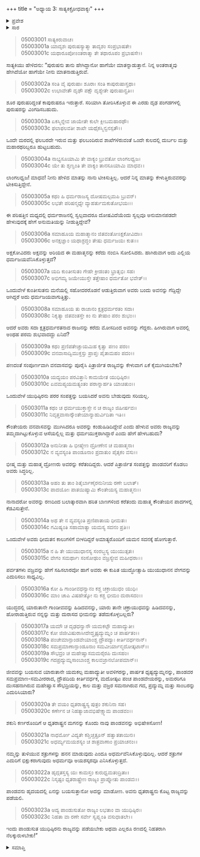 +++
title = "ಅಧ್ಯಾಯ 3: ಸಾತ್ಯಕಿಕ್ರೋಧವಾಕ್ಯಃ"
+++

<details><summary>ಪ್ರವೇಶ</summary>


।।   ಓಂ ಓಂ ನಮೋ ನಾರಾಯಣಾಯ।।   ಶ್ರೀ ವೇದವ್ಯಾಸಾಯ ನಮಃ ।।

ಶ್ರೀ ಕೃಷ್ಣದ್ವೈಪಾಯನ ವೇದವ್ಯಾಸ ವಿರಚಿತ  

**ಶ್ರೀ ಮಹಾಭಾರತ**

**ಉದ್ಯೋಗ ಪರ್ವ**

**ಉದ್ಯೋಗ ಪರ್ವ**

**ಅಧ್ಯಾಯ 3**


</details>


<details><summary>ಸಾರ</summary>

ಬಲದೇವನ ಮಾತಿಗೆ ಒಪ್ಪಿಕೊಳ್ಳದೇ ಸಿಟ್ಟಿನಿಂದ ಸಾತ್ಯಕಿಯು “ಅವರು ಸದಾ ಕ್ಷತ್ರಧರ್ಮರತನಾದ ರಾಜನನ್ನು ಕರೆದು ಮೋಸದಿಂದ ಅವನನ್ನು ಗೆದ್ದರು. ಹೀಗಿರುವಾಗ ಅವರಲ್ಲಿ ಅಂಥಹ ಪರಮ ಶುಭವಾದದ್ದು ಏನಿದೆ? ಪಣದಂತೆ ಸಂಪೂರ್ಣವಾಗಿ ವನವಾಸವನ್ನು ಪೂರೈಸಿ ಪಿತ್ರಾರ್ಜಿತ ರಾಜ್ಯವನ್ನು ಕೇಳುವಾಗ ಏಕೆ ಕೈಮುಗಿಯಬೇಕು?” ಎಂದೂ, ರಾಜ್ಯವನ್ನು ಹಿಂದಿರುಗಿಸಲು ಬಯಸದೇ ಇದ್ದ ಕೌರವರನ್ನು ಯುದ್ಧದಲ್ಲಿ ನಿರ್ಮೂಲನ ಮಾಡಬೇಕೆಂದೂ ಹೇಳುವುದು (1-23).

</details>



> 05003001 ಸಾತ್ಯಕಿರುವಾಚ।  
05003001a ಯಾದೃಶಃ ಪುರುಷಸ್ಯಾತ್ಮಾ ತಾದೃಶಂ ಸಂಪ್ರಭಾಷತೇ।  
05003001c ಯಥಾರೂಪೋಽಂತರಾತ್ಮಾ ತೇ ತಥಾರೂಪಂ ಪ್ರಭಾಷಸೇ।।

ಸಾತ್ಯಕಿಯು ಹೇಳಿದನು: “ಪುರುಷನು ತಾನು ಹೇಗಿದ್ದಾನೋ ಹಾಗೆಯೇ ಮಾತನ್ನಾಡುತ್ತಾನೆ. ನಿನ್ನ ಅಂತರಾತ್ಮವು ಹೇಗಿದೆಯೋ ಹಾಗೆಯೇ ನೀನು ಮಾತನಾಡುತ್ತಿರುವೆ.

> 05003002a ಸಂತಿ ವೈ ಪುರುಷಾಃ ಶೂರಾಃ ಸಂತಿ ಕಾಪುರುಷಾಸ್ತಥಾ।  
05003002c ಉಭಾವೇತೌ ದೃಢೌ ಪಕ್ಷೌ ದೃಶ್ಯೇತೇ ಪುರುಷಾನ್ಪ್ರತಿ।।

ಶೂರ ಪುರುಷರಿದ್ದಂತೆ ಕಾಪುರುಷರೂ ಇರುತ್ತಾರೆ. ಸರಿಯಾಗಿ ತೋರಿಸಿಕೊಳ್ಳುವ ಈ ಎರಡು ದೃಢ ಪಂಗಡಗಳಲ್ಲಿ ಪುರುಷರನ್ನು ವಿಂಗಡಿಸಬಹುದು.

> 05003003a ಏಕಸ್ಮಿನ್ನೇವ ಜಾಯೇತೇ ಕುಲೇ ಕ್ಲೀಬಮಹಾರಥೌ।   
05003003c ಫಲಾಫಲವತೀ ಶಾಖೇ ಯಥೈಕಸ್ಮಿನ್ವನಸ್ಪತೌ।।

ಒಂದೇ ಮರದಲ್ಲಿ ಫಲಬರದೇ ಇರುವ ಮತ್ತು ಫಲಬಂದಿರುವ ಶಾಖೆಗಳಿರುವಂತೆ ಒಂದೇ ಕುಲದಲ್ಲಿ ದುರ್ಬಲ ಮತ್ತು ಮಹಾರಥರಿಬ್ಬರೂ ಹುಟ್ಟಬಹುದು.

> 05003004a ನಾಭ್ಯಸೂಯಾಮಿ ತೇ ವಾಕ್ಯಂ ಬ್ರುವತೋ ಲಾಂಗಲಧ್ವಜ।  
05003004c ಯೇ ತು ಶೃಣ್ವಂತಿ ತೇ ವಾಕ್ಯಂ ತಾನಸೂಯಾಮಿ ಮಾಧವ।।

ಲಾಂಗಲಧ್ವಜ! ಮಾಧವ! ನೀನು ಹೇಳಿದ ಮಾತನ್ನು ನಾನು ಟೀಕಿಸುತ್ತಿಲ್ಲ. ಆದರೆ ನಿನ್ನ ಮಾತನ್ನು ಕೇಳುತ್ತಿರುವವರನ್ನು ಟೀಕಿಸುತ್ತಿದ್ದೇನೆ.

> 05003005a ಕಥಂ ಹಿ ಧರ್ಮರಾಜಸ್ಯ ದೋಷಮಲ್ಪಮಪಿ ಬ್ರುವನ್।  
05003005c ಲಭತೇ ಪರಿಷನ್ಮಧ್ಯೇ ವ್ಯಾಹರ್ತುಮಕುತೋಭಯಃ।।

ಈ ಪರಿಷತ್ತಿನ ಮಧ್ಯದಲ್ಲಿ ಧರ್ಮರಾಜನಲ್ಲಿ ಸ್ವಲ್ಪವಾದರೂ ದೋಷವಿದೆಯೆಂದು ಸ್ವಲ್ಪವೂ ಅನುಮಾನಪಡದೇ ಹೇಳುವುದಕ್ಕೆ ಹೇಗೆ ಅನುಮತಿಯನ್ನು ನೀಡುತ್ತಿದ್ದೇವೆ?

> 05003006a ಸಮಾಹೂಯ ಮಹಾತ್ಮಾನಂ ಜಿತವಂತೋಽಕ್ಷಕೋವಿದಾಃ।   
05003006c ಅನಕ್ಷಜ್ಞಾಂ ಯಥಾಶ್ರದ್ಧಂ ತೇಷು ಧರ್ಮಜಯಃ ಕುತಃ।।

ಅಕ್ಷಕೋವಿದರು ಅಕ್ಷವನ್ನು ಅರಿಯದ ಈ ಮಹಾತ್ಮನನ್ನು ಕರೆದು ನಂಬಿಸಿ ಸೋಲಿಸಿದರು. ಹಾಗಿರುವಾಗ ಅದು ಎಲ್ಲಿಯ ಧರ್ಮಜಯವೆನಿಸಿಕೊಳ್ಳುತ್ತದೆ?

> 05003007a ಯದಿ ಕುಂತೀಸುತಂ ಗೇಹೇ ಕ್ರೀಡಂತಂ ಭ್ರಾತೃಭಿಃ ಸಹ।  
05003007c ಅಭಿಗಮ್ಯ ಜಯೇಯುಸ್ತೇ ತತ್ತೇಷಾಂ ಧರ್ಮತೋ ಭವೇತ್।।

ಒಂದುವೇಳೆ ಕುಂತೀಸುತನು ಮನೆಯಲ್ಲಿ ಸಹೋದರರೊಡನೆ ಆಡುತ್ತಿರುವಾಗ ಅವರು ಬಂದು ಅವನನ್ನು ಗೆದ್ದಿದ್ದೇ ಆಗಿದ್ದರೆ ಅದು ಧರ್ಮಜಯವಾಗುತ್ತಿತ್ತು.

> 05003008a ಸಮಾಹೂಯ ತು ರಾಜಾನಂ ಕ್ಷತ್ರಧರ್ಮರತಂ ಸದಾ।  
05003008c ನಿಕೃತ್ಯಾ ಜಿತವಂತಸ್ತೇ ಕಿಂ ನು ತೇಷಾಂ ಪರಂ ಶುಭಂ।।

ಆದರೆ ಅವರು ಸದಾ ಕ್ಷತ್ರಧರ್ಮರತನಾದ ರಾಜನನ್ನು ಕರೆದು ಮೋಸದಿಂದ ಅವನನ್ನು ಗೆದ್ದರು. ಹೀಗಿರುವಾಗ ಅವರಲ್ಲಿ ಅಂಥಹ ಪರಮ ಶುಭವಾದದ್ದು ಏನಿದೆ?

> 05003009a ಕಥಂ ಪ್ರಣಿಪತೇಚ್ಚಾಯಮಿಹ ಕೃತ್ವಾ ಪಣಂ ಪರಂ।  
05003009c ವನವಾಸಾದ್ವಿಮುಕ್ತಸ್ತು ಪ್ರಾಪ್ತಃ ಪೈತಾಮಹಂ ಪದಂ।।

ಪಣದಂತೆ ಸಂಪೂರ್ಣವಾಗಿ ವನವಾಸವನ್ನು ಪೂರೈಸಿ ಪಿತ್ರಾರ್ಜಿತ ರಾಜ್ಯವನ್ನು ಕೇಳುವಾಗ ಏಕೆ ಕೈಮುಗಿಯಬೇಕು?

> 05003010a ಯದ್ಯಯಂ ಪರವಿತ್ತಾನಿ ಕಾಮಯೇತ ಯುಧಿಷ್ಠಿರಃ।  
05003010c ಏವಮಪ್ಯಯಮತ್ಯಂತಂ ಪರಾನ್ನಾರ್ಹತಿ ಯಾಚಿತುಂ।।

ಒಂದುವೇಳೆ ಯುಧಿಷ್ಠಿರನು ಪರರ ಸಂಪತ್ತನ್ನು ಬಯಸಿದರೆ ಅವನು ಬೇಡುವುದು ಸರಿಯಲ್ಲ.

> 05003011a ಕಥಂ ಚ ಧರ್ಮಯುಕ್ತಾಸ್ತೇ ನ ಚ ರಾಜ್ಯಂ ಜಿಹೀರ್ಷವಃ।  
05003011c ನಿವೃತ್ತವಾಸಾನ್ಕೌಂತೇಯಾನ್ಯಾಹುರ್ವಿದಿತಾ ಇತಿ।।

ಕೌಂತೇಯರು ವನವಾಸವನ್ನು ಮುಗಿಸಿದರೂ ಅವರನ್ನು ಕಂಡುಹಿಡಿದಿದ್ದೇವೆ ಎಂದು ಹೇಳುವ ಅವರು ರಾಜ್ಯವನ್ನು ತಮ್ಮದಾಗಿಟ್ಟುಕೊಳ್ಳುವ ಆಸೆಯಲ್ಲಿಲ್ಲ ಮತ್ತು ಧರ್ಮಯುಕ್ತರಾಗಿದ್ದಾರೆ ಎಂದು ಹೇಗೆ ಹೇಳಬಹುದು?

> 05003012a ಅನುನೀತಾ ಹಿ ಭೀಷ್ಮೇಣ ದ್ರೋಣೇನ ಚ ಮಹಾತ್ಮನಾ।   
05003012c ನ ವ್ಯವಸ್ಯಂತಿ ಪಾಂಡೂನಾಂ ಪ್ರದಾತುಂ ಪೈತೃಕಂ ವಸು।।

ಭೀಷ್ಮ ಮತ್ತು ಮಹಾತ್ಮ ದ್ರೋಣರು ಅವರನ್ನು ಕರೆತಂದಿದ್ದರು. ಆದರೆ ಪಿತ್ರಾರ್ಜಿತ ಸಂಪತ್ತನ್ನು ಪಾಂಡವರಿಗೆ ಕೊಡಲು ಅವರು ಸಿದ್ಧರಿಲ್ಲ.

> 05003013a ಅಹಂ ತು ತಾಂ ಶಿತೈರ್ಬಾಣೈರನುನೀಯ ರಣೇ ಬಲಾತ್।  
05003013c ಪಾದಯೋಃ ಪಾತಯಿಷ್ಯಾಮಿ ಕೌಂತೇಯಸ್ಯ ಮಹಾತ್ಮನಃ।।

ನಾನಾದರೋ ಅವರನ್ನು ರಣದಿಂದ ಬಲಾತ್ಕಾರವಾಗಿ ಹರಿತ ಬಾಣಗಳಿಂದ ಕರೆತಂದು ಮಹಾತ್ಮ ಕೌಂತೇಯನ ಪಾದಗಳಲ್ಲಿ ಕೆಡವಿಸುತ್ತೇನೆ.

> 05003014a ಅಥ ತೇ ನ ವ್ಯವಸ್ಯಂತಿ ಪ್ರಣಿಪಾತಾಯ ಧೀಮತಃ।  
05003014c ಗಮಿಷ್ಯಂತಿ ಸಹಾಮಾತ್ಯಾ ಯಮಸ್ಯ ಸದನಂ ಪ್ರತಿ।।

ಒಂದುವೇಳೆ ಅವರು ಧೀಮತನ ಕಾಲುಗಳಿಗೆ ಬೀಳದಿದ್ದರೆ ಅಮಾತ್ಯರೊಂದಿಗೆ ಯಮನ ಸದನಕ್ಕೆ ಹೋಗುತ್ತಾರೆ.

> 05003015a ನ ಹಿ ತೇ ಯುಯುಧಾನಸ್ಯ ಸಂರಬ್ಧಸ್ಯ ಯುಯುತ್ಸತಃ।   
05003015c ವೇಗಂ ಸಮರ್ಥಾಃ ಸಂಸೋಢುಂ ವಜ್ರಸ್ಯೇವ ಮಹೀಧರಾಃ।।

ಪರ್ವತಗಳು ವಜ್ರವನ್ನು ಹೇಗೆ ಸಹಿಸಲಾರವೋ ಹಾಗೆ ಅವರು ಈ ಕುಪಿತ ಯುದ್ಧೋತ್ಸಾಹಿ ಯುಯುಧಾನನ ವೇಗವನ್ನು ಎದುರಿಸಲು ಸಾಧ್ಯವಿಲ್ಲ.

> 05003016a ಕೋ ಹಿ ಗಾಂಡೀವಧನ್ವಾನಂ ಕಶ್ಚ ಚಕ್ರಾಯುಧಂ ಯುಧಿ।  
05003016c ಮಾಂ ಚಾಪಿ ವಿಷಹೇತ್ಕೋ ನು ಕಶ್ಚ ಭೀಮಂ ದುರಾಸದಂ।।

ಯುದ್ಧದಲ್ಲಿ ಯಾರುತಾನೇ ಗಾಂಡೀವವನ್ನು ಹಿಡಿದವನನ್ನು, ಯಾರು ತಾನೇ ಚಕ್ರಾಯುಧವನ್ನು ಹಿಡಿದವನನ್ನು, ಹೋರಾಡುತ್ತಿರುವ ನನ್ನನ್ನು ಮತ್ತು ದುರಾಸದ ಭೀಮನನ್ನು ತಡೆದುಕೊಳ್ಳಬಲ್ಲರು?

> 05003017a ಯಮೌ ಚ ದೃಢಧನ್ವಾನೌ ಯಮಕಲ್ಪೌ ಮಹಾದ್ಯುತೀ।  
05003017c ಕೋ ಜಿಜೀವಿಷುರಾಸೀದೇದ್ಧೃಷ್ಟದ್ಯುಮ್ನಂ ಚ ಪಾರ್ಷತಂ।।  
05003018a ಪಂಚೇಮಾನ್ಪಾಂಡವೇಯಾಂಶ್ಚ ದ್ರೌಪದ್ಯಾಃ ಕೀರ್ತಿವರ್ಧನಾನ್।  
05003018c ಸಮಪ್ರಮಾಣಾನ್ಪಾಂಡೂನಾಂ ಸಮವೀರ್ಯಾನ್ಮದೋತ್ಕಟಾನ್।।   
05003019a ಸೌಭದ್ರಂ ಚ ಮಹೇಷ್ವಾಸಮಮರೈರಪಿ ದುಃಸಹಂ।  
05003019c ಗದಪ್ರದ್ಯುಮ್ನಸಾಂಬಾಂಶ್ಚ ಕಾಲವಜ್ರಾನಲೋಪಮಾನ್।।

ಜೀವವನ್ನು ಬಯಸುವ ಯಾರುತಾನೇ ಯಮಕಲ್ಪ ಮಹಾದ್ಯುತೀ ಅವಳಿಗರನ್ನು, ಪಾರ್ಷತ ಧೃಷ್ಟದ್ಯುಮ್ನನನ್ನು, ಪಾಂಡವರ ಸಮಪ್ರಮಾಣ-ಸಮವೀರರಾದ, ದ್ರೌಪದಿಯ ಕೀರ್ತಿವರ್ಧಕ, ಮದೋತ್ಕಟ ಪಂಚ ಪಾಂಡವೇಯರನ್ನು, ಅಮರರಿಗೂ ದುಃಸಹನಾಗಿರುವ ಮಹೇಷ್ವಾಸ ಸೌಭದ್ರಿಯನ್ನು, ಕಾಲ ಮತ್ತು ವಜ್ರರ ಸಮನಾಗಿರುವ ಗದ, ಪ್ರದ್ಯುಮ್ನ ಮತ್ತು ಸಾಂಬರನ್ನು ಎದುರಿಸಿಯಾರು?

> 05003020a ತೇ ವಯಂ ಧೃತರಾಷ್ಟ್ರಸ್ಯ ಪುತ್ರಂ ಶಕುನಿನಾ ಸಹ।   
05003020c ಕರ್ಣೇನ ಚ ನಿಹತ್ಯಾಜಾವಭಿಷೇಕ್ಷ್ಯಾಮ ಪಾಂಡವಂ।।

ಶಕುನಿ ಕರ್ಣರೊಂದಿಗೆ ಆ ಧೃತರಾಷ್ಟ್ರನ ಮಗನನ್ನು ಕೊಂದು ನಾವು ಪಾಂಡವನನ್ನು ಅಭಿಷೇಕಿಸೋಣ!

> 05003021a ನಾಧರ್ಮೋ ವಿದ್ಯತೇ ಕಶ್ಚಿಚ್ಚತ್ರೂನ್ ಹತ್ವಾತತಾಯಿನಃ।  
05003021c ಅಧರ್ಮ್ಯಮಯಶಸ್ಯಂ ಚ ಶಾತ್ರವಾಣಾಂ ಪ್ರಯಾಚನಂ।।

ನಮ್ಮನ್ನು ತುಳಿಯುವ ಶತ್ರುಗಳನ್ನು ಹನನ ಮಾಡುವುದು ಎಂದೂ ಅಧರ್ಮವೆನಿಸಿಕೊಳ್ಳುವುದಿಲ್ಲ. ಆದರೆ ಶತ್ರುಗಳ ಎದುರಿಗೆ ಭಿಕ್ಷುಕರಾಗುವುದು ಅಧರ್ಮವೂ ಅಯಶಸ್ಕರವೂ ಎನಿಸಿಕೊಳ್ಳುತ್ತದೆ.

> 05003022a ಹೃದ್ಗತಸ್ತಸ್ಯ ಯಃ ಕಾಮಸ್ತಂ ಕುರುಧ್ವಮತಂದ್ರಿತಾಃ।  
05003022c ನಿಸೃಷ್ಟಂ ಧೃತರಾಷ್ಟ್ರೇಣ ರಾಜ್ಯಂ ಪ್ರಾಪ್ನೋತು ಪಾಂಡವಃ।।

ಪಾಂಡವನು ಹೃದಯದಲ್ಲಿ ಏನನ್ನು ಬಯಸುತ್ತಾನೋ ಅದನ್ನು ಮಾಡೋಣ. ಅವನು ಧೃತರಾಷ್ಟ್ರನು ಕೊಟ್ಟ ರಾಜ್ಯವನ್ನು ಪಡೆಯಲಿ.

> 05003023a ಅದ್ಯ ಪಾಂಡುಸುತೋ ರಾಜ್ಯಂ ಲಭತಾಂ ವಾ ಯುಧಿಷ್ಠಿರಃ।  
05003023c ನಿಹತಾ ವಾ ರಣೇ ಸರ್ವೇ ಸ್ವಪ್ಸ್ಯಂತಿ ವಸುಧಾತಲೇ।।

ಇಂದು ಪಾಂಡುಸುತ ಯುಧಿಷ್ಠಿರನು ರಾಜ್ಯವನ್ನು ಪಡೆಯಬೇಕು ಅಥವಾ ಎಲ್ಲರೂ ರಣದಲ್ಲಿ ನಿಹತರಾಗಿ ನೆಲಕ್ಕುರುಳಬೇಕು!”

<details><summary>ಸಮಾಪ್ತಿ</summary>


ಇತಿ ಶ್ರೀ ಮಹಾಭಾರತೇ ಉದ್ಯೋಗ ಪರ್ವಣಿ ಉದ್ಯೋಗ ಪರ್ವಣಿ ಸಾತ್ಯಕಿಕ್ರೋಧವಾಕ್ಯೇ ತೃತೀಯೋಽಧ್ಯಾಯಃ।  
ಇದು ಶ್ರೀ ಮಹಾಭಾರತದಲ್ಲಿ ಉದ್ಯೋಗ ಪರ್ವದಲ್ಲಿ ಉದ್ಯೋಗ ಪರ್ವದಲ್ಲಿ ಸಾತ್ಯಕಿಕ್ರೋಧವಾಕ್ಯ ಎನ್ನುವ ಮೂರನೆಯ ಅಧ್ಯಾಯವು।

</details>
